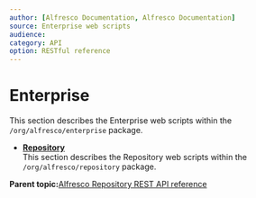 ```yaml
---
author: [Alfresco Documentation, Alfresco Documentation]
source: Enterprise web scripts
audience: 
category: API
option: RESTful reference
---
```


# Enterprise

This section describes the Enterprise web scripts within the `/org/alfresco/enterprise` package.

-   **[Repository](../references/RESTful-Repository.md)**  
 This section describes the Repository web scripts within the `/org/alfresco/repository` package.

**Parent topic:**[Alfresco Repository REST API reference](../references/RESTful-intro.md)

